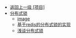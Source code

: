 - [返回上一级 [项目]](/项目/)
- [分布式锁](/项目/分布式锁/)
  - [image](/项目/分布式锁/image/)
  - [基于redis的分布式锁的实现](/项目/分布式锁/基于redis的分布式锁的实现.md)
  - [浅谈分布式锁](/项目/分布式锁/浅谈分布式锁.md)
